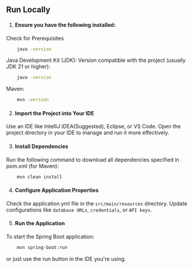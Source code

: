 ## Run Locally

1. #### Ensure you have the following installed:

Check for Prerequisites
```bash
    java -version
```

Java Development Kit (JDK):
Version compatible with the project (usually JDK 21 or higher):
```bash
    java -version
```

Maven:
```bash
    mvn -version
```

2. #### Import the Project into Your IDE
Use an IDE like IntelliJ IDEA(Suggested), Eclipse, or VS Code.
Open the project directory in your IDE to manage and run it more effectively.

3. #### Install Dependencies
Run the following command to download all dependencies specified in pom.xml (for Maven):
```bash
    mvn clean install 
```

4. #### Configure Application Properties
Check the application.yml file in the `src/main/resources` directory.
Update configurations like `database URLs`, `credentials`, or `API keys`.

5. #### Run the Application
To start the Spring Boot application:
```bash
    mvn spring-boot:run
```
or just use the run button in the IDE you're using.

